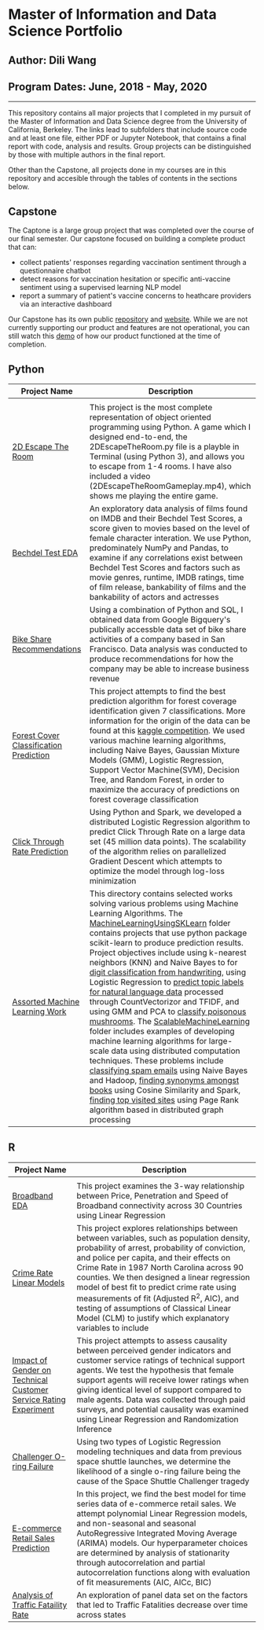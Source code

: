 # Master of Information and Data Science Portfolio
## Author: Dili Wang
## Program Dates: June, 2018 - May, 2020
---

This repository contains all major projects that I completed in my pursuit of the Master of Information and Data Science degree from the University of California, Berkeley. The links lead to subfolders that include source code and at least one file, either PDF or Jupyter Notebook, that contains a final report with code, analysis and results.  Group projects can be distinguished by those with multiple authors in the final report.  

Other than the Capstone, all projects done in my courses are in this repository and accesible through the tables of contents in the sections below. 

## Capstone

The Captone is a large group project that was completed over the course of our final semester.  Our capstone focused on building a complete product that can:
- collect patients' responses regarding vaccination sentiment through a questionnaire chatbot
- detect reasons for vaccination hesitation or specific anti-vaccine sentiment using a supervised learning NLP model
- report a summary of patient's vaccine concerns to heathcare providers via an interactive dashboard

Our Capstone has its own public [repository](https://github.com/dwang-ischool/Jonas) and [website](https://jonasassessment.wixsite.com/jonas/).  While we are not currently supporting our product and features are not operational, you can still watch this [demo](https://jonasassessment.wixsite.com/jonas/demo) of how our product functioned at the time of completion.

## Python 

|Project Name|Description|
|---|---|
|||
|[2D Escape The Room](https://github.com/dwang-ischool/MIDSProjects/tree/master/Python/2DEscapeTheRoom)|This project is the most complete representation of object oriented programming using Python. A game which I designed end-to-end, the 2DEscapeTheRoom.py file is a playble in Terminal (using Python 3), and allows you to escape from 1-4 rooms. I have also included a video (2DEscapeTheRoomGameplay.mp4), which shows me playing the entire game.|
|[Bechdel Test EDA](https://github.com/dwang-ischool/MIDSProjects/tree/master/Python/BechdelTestEDA)|An exploratory data analysis of films found on IMDB and their Bechdel Test Scores, a score given to movies based on the level of female character interation.  We use Python, predominately NumPy and Pandas, to examine if any correlations exist between Bechdel Test Scores and factors such as movie genres, runtime, IMDB ratings, time of film release, bankability of films and the bankability of actors and actresses|
|[Bike Share Recommendations](https://github.com/dwang-ischool/MIDSProjects/tree/master/Python/BikeShareRecommendations)|Using a combination of Python and SQL, I obtained data from Google Bigquery's publically accessble data set of bike share activities of a company based in San Francisco.  Data analysis was conducted to produce recommendations for how the company may be able to increase business revenue|
|[Forest Cover Classification Prediction](https://github.com/dwang-ischool/MIDSProjects/tree/master/Python/ForestCoverClassificationEnsemble)|This project attempts to find the best prediction algorithm for forest coverage identification given 7 classifications.  More information for the origin of the data can be found at this [kaggle competition](https://www.kaggle.com/c/forest-cover-type-prediction).  We used various machine learning algorithms, including Naive Bayes, Gaussian Mixture Models (GMM), Logistic Regression, Support Vector Machine(SVM), Decision Tree, and Random Forest, in order to maximize the accuracy of predictions on forest coverage classification|
|[Click Through Rate Prediction](https://github.com/dwang-ischool/MIDSProjects/tree/master/Python/ClickThroughRatePrediction)|Using Python and Spark, we developed a distributed Logistic Regression algorithm to predict Click Through Rate on a large data set (45 million data points).  The scalability of the algorithm relies on parallelized Gradient Descent which attempts to optimize the model through log-loss minimization|
|[Assorted Machine Learning Work](https://github.com/dwang-ischool/MIDSProjects/tree/master/Python/AssortedMachineLearningWork)|This directory contains selected works solving various problems using Machine Learning Algorithms.  The [MachineLearningUsingSKLearn](https://github.com/dwang-ischool/MIDSProjects/tree/master/Python/AssortedMachineLearningWork/MachineLearningUsingSKLearn) folder contains projects that use python package scikit-learn to produce prediction results. Project objectives include using k-nearest neighbors (KNN) and Naive Bayes to for [digit classification from handwriting](https://github.com/dwang-ischool/MIDSProjects/tree/master/Python/AssortedMachineLearningWork/MachineLearningUsingSKLearn/KNNandNaiveBayesDigitClassification), using Logistic Regression to [predict topic labels for natural language data](https://github.com/dwang-ischool/MIDSProjects/blob/master/Python/AssortedMachineLearningWork/MachineLearningUsingSKLearn/SimpleNLPTopicClassification) processed through CountVectorizor and TFIDF, and using GMM and PCA to [classify poisonous mushrooms](https://github.com/dwang-ischool/MIDSProjects/tree/master/Python/AssortedMachineLearningWork/MachineLearningUsingSKLearn/PCA%2BGMM_MushroomClassification).  The [ScalableMachineLearning](https://github.com/dwang-ischool/MIDSProjects/tree/master/Python/AssortedMachineLearningWork/ScalableMachineLearning) folder includes examples of developing machine learning algorithms for large-scale data using distributed computation techniques.  These problems include [classifying spam emails](https://github.com/dwang-ischool/MIDSProjects/tree/master/Python/AssortedMachineLearningWork/ScalableMachineLearning/NaiveBayesInHadoop) using Naive Bayes and Hadoop, [finding synonyms amongst books](https://github.com/dwang-ischool/MIDSProjects/tree/master/Python/AssortedMachineLearningWork/ScalableMachineLearning/SynonymDetectionInSpark) using Cosine Similarity and Spark, [finding top visited sites](https://github.com/dwang-ischool/MIDSProjects/tree/master/Python/AssortedMachineLearningWork/ScalableMachineLearning/PageRankAlgorithm) using Page Rank algorithm based in distributed graph processing|

## R
|Project Name|Description|
|---|---|
|||
|[Broadband EDA](https://github.com/dwang-ischool/MIDSProjects/tree/master/R/BroadbandEDA)|This project examines the 3-way relationship between Price, Penetration and Speed of Broadband connectivity across 30 Countries using Linear Regression|
|[Crime Rate Linear Models](https://github.com/dwang-ischool/MIDSProjects/blob/master/R/CrimeRateLinearModels/CrimeRateLinearModels.pdf)|This project explores relationships between between variables, such as population density, probability of arrest, probability of conviction, and police per capita, and their effects on Crime Rate in 1987 North Carolina across 90 counties.  We then designed a linear regression model of best fit to predict crime rate using measurements of fit (Adjusted R<sup>2</sup>, AIC), and testing of assumptions of Classical Linear Model (CLM) to justify which explanatory variables to include|
|[Impact of Gender on Technical Customer Service Rating Experiment](https://github.com/dwang-ischool/MIDSProjects/tree/master/R/GenderTechnicalCustomerServiceRatingExperiment)|This project attempts to assess causality between perceived gender indicators and customer service ratings of technical support agents.  We test the hypothesis that female support agents will receive lower ratings when giving identical level of support compared to male agents.  Data was collected through paid surveys, and potential causality was examined using Linear Regression and Randomization Inference|
|[Challenger O-ring Failure](https://github.com/dwang-ischool/MIDSProjects/blob/master/R/ChallengerOringFailure)|Using two types of Logistic Regression modeling techniques and data from previous space shuttle launches, we determine the likelihood of a single o-ring failure being the cause of the Space Shuttle Challenger tragedy|
|[E-commerce Retail Sales Prediction](https://github.com/dwang-ischool/MIDSProjects/tree/master/R/ECommerceRetailSalesPredictionSARIMA)|In this project, we find the best model for time series data of e-commerce retail sales.  We attempt polynomial Linear Regression models, and non-seasonal and seasonal AutoRegressive Integrated Moving Average (ARIMA) models.  Our hyperparameter choices are determined by analysis of stationarity through autocorrelation and partial autocorrelation functions along with evaluation of fit measurements (AIC, AICc, BIC)|
|[Analysis of Traffic Fataility Rate](https://github.com/dwang-ischool/MIDSProjects/blob/master/R/DrivingFatalityPanelStudy/DrivingFatalityPanelStudy.pdf)|An exploration of panel data set on the factors that led to Traffic Fatalities decrease over time across states|
